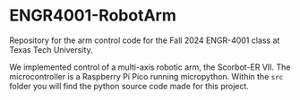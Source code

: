 # ENGR4001-RobotArm
Repository for the arm control code for the Fall 2024 ENGR-4001 class at Texas Tech University.

We implemented control of a multi-axis robotic arm, the Scorbot-ER VII.  The microcontroller is a Raspberry Pi Pico running micropython.  Within the `src` folder you will find the python source code made for this project.